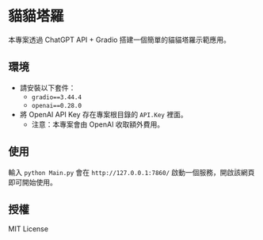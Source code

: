 # 貓貓塔羅

本專案透過 ChatGPT API + Gradio 搭建一個簡單的貓貓塔羅示範應用。

## 環境

- 請安裝以下套件：
  - `gradio==3.44.4`
  - `openai==0.28.0`
- 將 OpenAI API Key 存在專案根目錄的 `API.Key` 裡面。
  - 注意：本專案會由 OpenAI 收取額外費用。

## 使用

輸入 `python Main.py` 會在 `http://127.0.0.1:7860/` 啟動一個服務，開啟該網頁即可開始使用。

## 授權

MIT License
